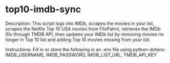 # top10-imdb-sync

Description: This script logs into IMDb, scrapes the movies in your list, scrapes the Netflix Top 10 USA movies from FlixPatrol, retrieves the IMDb IDs through TMDB API, then updates your IMDb list by removing movies no longer in Top 10 list and adding Top 10 movies missing from your list.

Instructions: Fill in or store the following in an .env file using python-dotenv:  
IMDB_USERNAME,
IMDB_PASSWORD,
IMDB_LIST_URL,
TMDB_API_KEY

